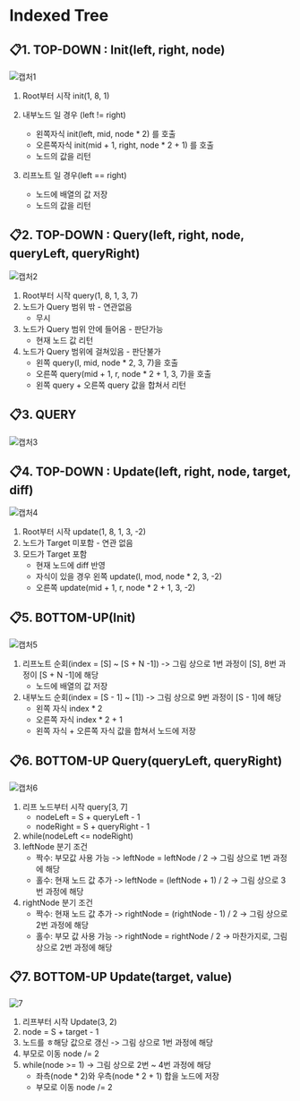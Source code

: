 Indexed Tree</br>
=============

## 📋1. TOP-DOWN : Init(left, right, node)
![캡처1](https://user-images.githubusercontent.com/76934280/150173387-9700b7be-911c-403b-8257-e70cd79dd79f.PNG)

1. Root부터 시작 init(1, 8, 1)

2. 내부노드 일 경우 (left != right)
    - 왼쪽자식 init(left, mid, node * 2) 를 호출
    - 오른쪽자식 init(mid + 1, right, node * 2 + 1) 를 호출
    - 노드의 값을 리턴
3. 리프노트 일 경우(left == right)
    - 노드에 배열의 값 저장
    - 노드의 값을 리턴

## 📋2. TOP-DOWN : Query(left, right, node, queryLeft, queryRight)
![캡처2](https://user-images.githubusercontent.com/76934280/150173548-99d5ae89-00db-450d-a216-a23afe11ff7e.PNG)
1. Root부터 시작 query(1, 8, 1, 3, 7)
2. 노드가 Query 범위 밖 - 연관없음
    - 무시
3. 노드가 Query 범위 안에 들어옴 - 판단가능
    - 현재 노드 값 리턴
4. 노드가 Query 범위에 걸쳐있음 - 판단불가
    - 왼쪽 query(I, mid, node * 2, 3, 7)을 호출
    - 오른쪽 query(mid + 1, r, node * 2 + 1, 3, 7)을 호출
    - 왼쪽 query + 오른쪽 query 값을 합쳐서 리턴

## 📋3. QUERY
![캡처3](https://user-images.githubusercontent.com/76934280/150176191-447bdf90-e7dc-4110-83aa-b23cbb48d0c6.PNG)

## 📋4. TOP-DOWN : Update(left, right, node, target, diff)
![캡처4](https://user-images.githubusercontent.com/76934280/150178625-58c8cce0-75b2-4fd3-8dab-115a7ed613a9.PNG)
1. Root부터 시작 update(1, 8, 1, 3, -2)
2. 노드가 Target 미포함 - 연관 없음
3. 모드가 Target 포함
    - 현재 노드에 diff 반영
    - 자식이 있을 경우 왼쪽 update(I, mod, node * 2, 3, -2)
    - 오른쪽 update(mid + 1, r, node * 2 + 1, 3, -2)

## 📋5. BOTTOM-UP(Init)
![캡처5](https://user-images.githubusercontent.com/76934280/150179884-8b6fca02-0c02-456d-907c-e14db65fc3d5.PNG)
1. 리프노트 순회(index = [S] ~ [S + N -1]) -> 그림 상으로 1번 과정이 [S], 8번 과정이 [S + N -1]에 해당
    - 노드에 배열의 값 저장
2. 내부노드 순회(index = [S - 1] ~ [1]) -> 그림 상으로 9번 과정이 [S - 1]에 해당
    - 왼쪽 자식 index * 2
    - 오른쪽 자식 index * 2  + 1
    - 왼쪽 자식 + 오른쪽 자식 값을 합쳐서 노드에 저장

## 📋6. BOTTOM-UP Query(queryLeft, queryRight)
![캡처6](https://user-images.githubusercontent.com/76934280/150182313-41e5e7cb-dc9f-499b-9180-984abf64247d.PNG)
1. 리프 노드부터 시작 query[3, 7]
    - nodeLeft = S + queryLeft - 1
    - nodeRight = S + queryRight - 1
2. while(nodeLeft <= nodeRight)
3. leftNode 분기 조건
    - 짝수: 부모값 사용 가능 -> leftNode = leftNode / 2   -> 그림 상으로 1번 과정에 해당
    - 홀수: 현재 노드 값 추가 -> leftNode = (leftNode + 1) / 2   -> 그림 상으로 3번 과정에 해당
4. rightNode 분기 조건
    - 짝수: 현재 노드 값 추가 -> rightNode = (rightNode - 1) / 2   -> 그림 상으로 2번 과정에 해당 
    - 홀수: 부모 값 사용 가능 -> rightNode = rightNode / 2   -> 마찬가지로, 그림 상으로 2번 과정에 해당

## 📋7. BOTTOM-UP Update(target, value)
![7](https://user-images.githubusercontent.com/76934280/150184431-71f2c69f-d699-4164-804b-74ed213215a1.PNG)
1. 리프부터 시작 Update(3, 2)
2. node = S + target - 1
3. 노드를 ㅎ해당 값으로 갱신 -> 그림 상으로 1번 과정에 해당
4. 부모로 이동 node /= 2
5. while(node >= 1) -> 그림 상으로 2번 ~ 4번 과정에 해당
    - 좌측(node * 2)와 우측(node * 2 + 1) 합을 노드에 저장
    - 부모로 이동 node /= 2
